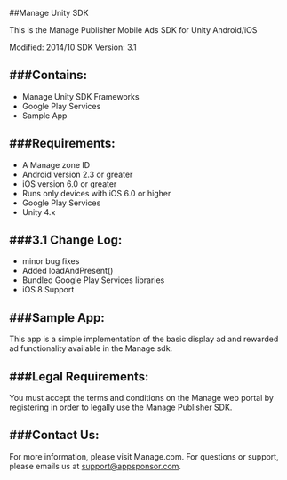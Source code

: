 ##Manage Unity SDK


This is the Manage Publisher Mobile Ads SDK for Unity Android/iOS

Modified: 2014/10
SDK Version: 3.1

###Contains:
----------------------------------
* Manage Unity SDK Frameworks
* Google Play Services
* Sample App

###Requirements:
----------------------------------
* A Manage zone ID
* Android version 2.3 or greater
* iOS version 6.0 or greater
* Runs only devices with iOS 6.0 or higher
* Google Play Services
* Unity 4.x

###3.1 Change Log:
----------------------------------
* minor bug fixes
* Added loadAndPresent()
* Bundled Google Play Services libraries
* iOS 8 Support

###Sample App:
----------------------------------
This app is a simple implementation of the basic display ad and rewarded ad functionality available in the
Manage sdk.


###Legal Requirements:
----------------------------------
You must accept the terms and conditions on the Manage web portal by registering in order to legally use the
Manage Publisher SDK.

###Contact Us: 
----------------------------------
For more information, please visit Manage.com.  For questions or support, please emails us at
[support@appsponsor.com](mailto:support@appsponsor.com).
